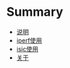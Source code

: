 # Summary

* [说明](README.md)
* [iperf使用](chapter1.md)
* [isic使用](isicshi-yong.md)
* [关于](guan-yu.md)

